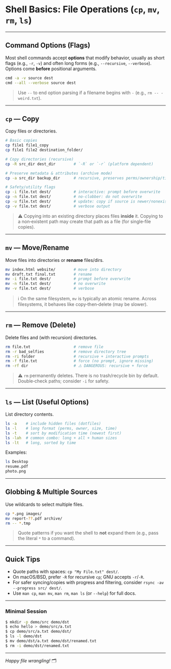 # Shell Basics: File Operations (`cp`, `mv`, `rm`, `ls`)

---

## Command Options (Flags)

Most shell commands accept **options** that modify behavior, usually as short flags (e.g., `-r`, `-v`) and often long forms (e.g., `--recursive`, `--verbose`). Options come **before** positional arguments.

```bash
cmd -a -v source dest
cmd --all --verbose source dest
```

> Use `--` to end option parsing if a filename begins with `-` (e.g., `rm -- -weird.txt`).

---

## `cp` — Copy

Copy files or directories.

```bash
# Basic copies
cp file1 file1_copy
cp file1 file2 destination_folder/

# Copy directories (recursive)
cp -R src_dir dest_dir        # `-R` or `-r` (platform dependent)

# Preserve metadata & attributes (archive mode)
cp -a src_dir backup_dir      # recursive, preserves perms/ownership/timestamps

# Safety/utility flags
cp -i file.txt dest/          # interactive: prompt before overwrite
cp -n file.txt dest/          # no-clobber: do not overwrite
cp -u file.txt dest/          # update: copy if source is newer/nonexistent
cp -v file.txt dest/          # verbose output
```

> ⚠️ Copying into an existing directory places files **inside** it. Copying to a non‑existent path may create that path as a file (for single‑file copies).

---

## `mv` — Move/Rename

Move files into directories or **rename** files/dirs.

```bash
mv index.html website/        # move into directory
mv draft.txt final.txt        # rename
mv -i file.txt dest/          # prompt before overwrite
mv -n file.txt dest/          # no overwrite
mv -v file.txt dest/          # verbose
```

> ℹ️ On the same filesystem, `mv` is typically an atomic rename. Across filesystems, it behaves like copy‑then‑delete (may be slower).

---

## `rm` — Remove (Delete)

Delete files and (with recursion) directories.

```bash
rm file.txt                   # remove file
rm -r bad_selfies             # remove directory tree
rm -ri folder                 # recursive + interactive prompts
rm -f file.txt                # force (no prompt, ignore missing)
rm -rf dir                    # ⚠️ DANGEROUS: recursive + force
```

> ⚠️ `rm` permanently deletes. There is no trash/recycle bin by default. Double‑check paths; consider `-i` for safety.

---

## `ls` — List (Useful Options)

List directory contents.

```bash
ls -a    # include hidden files (dotfiles)
ls -l    # long format (perms, owner, size, time)
ls -t    # sort by modification time (newest first)
ls -lah  # common combo: long + all + human sizes
ls -lt   # long, sorted by time
```

Examples:

```bash
ls Desktop
resume.pdf
photo.png
```

---

## Globbing & Multiple Sources

Use wildcards to select multiple files.

```bash
cp *.png images/
mv report-??.pdf archive/
rm -- *.tmp
```

> Quote patterns if you want the shell to **not** expand them (e.g., pass the literal `*` to a command).

---

## Quick Tips

* Quote paths with spaces: `cp "My File.txt" dest/`.
* On macOS/BSD, prefer `-R` for recursive `cp`; GNU accepts `-r`/`-R`.
* For safer syncing/copies with progress and filtering, consider `rsync -av --progress src/ dest/`.
* Use `man cp`, `man mv`, `man rm`, `man ls` (or `--help`) for full docs.

---

### Minimal Session

```bash
$ mkdir -p demo/src demo/dst
$ echo hello > demo/src/a.txt
$ cp demo/src/a.txt demo/dst/
$ ls -l demo/dst
$ mv demo/dst/a.txt demo/dst/renamed.txt
$ rm -i demo/dst/renamed.txt
```

---

*Happy file wrangling!* 🗂️
